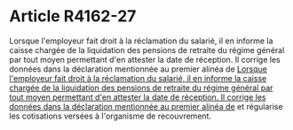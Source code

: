 # Article R4162-27

Lorsque l'employeur fait droit à la réclamation du salarié, il en informe la caisse chargée de la liquidation des pensions de retraite du régime général par tout moyen permettant d'en attester la date de réception. Il corrige les données dans la déclaration mentionnée au premier alinéa de [Lorsque l'employeur fait droit à la réclamation du salarié, il en informe la caisse chargée de la liquidation des pensions de retraite du régime général par tout moyen permettant d'en attester la date de réception. Il corrige les données dans la déclaration mentionnée au premier alinéa de][1] et régularise les cotisations versées à l'organisme de recouvrement.

 [1]: /affichCodeArticle.do?cidTexte=LEGITEXT000006072050&idArticle=LEGIARTI000029560561&dateTexte=&categorieLien=cid